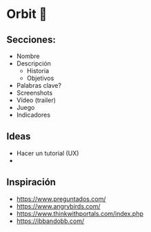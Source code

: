 # Orbit 🚀
## Secciones: 
- Nombre
- Descripción
    - Historia
    - Objetivos
- Palabras clave? 
- Screenshots
- Vídeo (trailer)
- Juego
- Indicadores

## Ideas
- Hacer un tutorial (UX)
- 

## Inspiración
 - https://www.preguntados.com/
 - https://www.angrybirds.com/
 - https://www.thinkwithportals.com/index.php
 - https://ibbandobb.com/ 